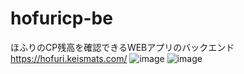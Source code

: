 # hofuricp-be
ほふりのCP残高を確認できるWEBアプリのバックエンド
https://hofuri.keismats.com/
![image](https://github.com/k-matsumoto-214/hofuricp-fe/assets/91876695/cd1adc13-5042-4f54-aace-df9af79405df)
![image](https://github.com/k-matsumoto-214/hofuricp-fe/assets/91876695/47c956cf-4e74-4ee7-943e-0a5d6d559081)

